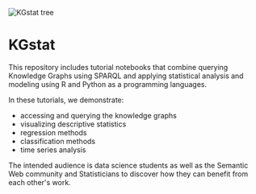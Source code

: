 ![KGstat tree](https://github.com/Wimmics/kgstat/assets/33026767/dde277cc-3351-42fd-b974-e6e5968b4166)
# KGstat

This repository includes tutorial notebooks that combine querying Knowledge Graphs using SPARQL and applying statistical analysis and modeling using R and Python as a programming languages.


In these tutorials, we demonstrate:
- accessing and querying the knowledge graphs 
- visualizing descriptive statistics
- regression methods
- classification methods
- time series analysis

The intended audience is data science students as well as the Semantic Web community and Statisticians to discover how they can benefit from each other's work.
